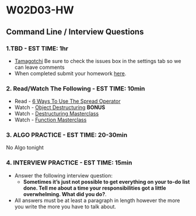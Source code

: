 # W02D03-HW

## Command Line / Interview Questions

### 1.TBD - EST TIME: 1hr

- [Tamagotchi](./tamagotchi)
Be sure to check the issues box in the settings tab so we can leave comments
- When completed submit your homework [here](https://docs.google.com/forms/d/e/1FAIpQLSeroos9mbUxkYhzETYq4dylzqb_il07tKHBby2YPLkqb0Wr9Q/viewform). 


### 2. Read/Watch The Following - EST TIME: 10min 

- Read - [6 Ways To Use The Spread Operator](https://davidwalsh.name/spread-operator)
- Watch - [Object Destructuring](https://www.youtube.com/watch?v=PB_d3uBkQPs&t=582s)
**BONUS**
- Watch - [Destructuring Masterclass](https://www.youtube.com/watch?v=T03vCdNz6h4&t=2s) 
- Watch - [Function Masterclass](https://www.youtube.com/watch?v=WKvjgVA55Dw)


### 3. ALGO PRACTICE - EST TIME: 20-30min
No Algo tonight


### 4.  INTERVIEW PRACTICE - EST TIME: 15min

- Answer the following interview question: 
   - **Sometimes it’s just not possible to get everything on your to-do list done. Tell me about a time your responsibilities got a little overwhelming. What did you do?**.
- All answers must be at least a paragraph in length however the more you write the more you have to talk about.

